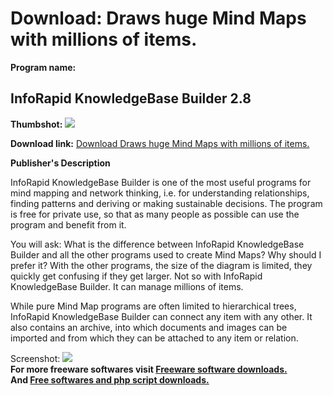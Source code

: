 # Download: Draws huge Mind Maps with millions of items.

**Program name:**

## InfoRapid KnowledgeBase Builder 2.8

  
**Thumbshot:** ![](http://www.freewarefiles.com/screenshot/infrpdknwldbs_md.jpg)   
  
**Download link:** [Download Draws huge Mind Maps with millions of items.](http://freesoftwares.boysofts.com/InfoRapid-KnowledgeBase-Builder_program_89955.html)  
  


**Publisher's Description**  
  


InfoRapid KnowledgeBase Builder is one of the most useful programs for mind mapping and network thinking, i.e. for understanding relationships, finding patterns and deriving or making sustainable decisions. The program is free for private use, so that as many people as possible can use the program and benefit from it. 

You will ask: What is the difference between InfoRapid KnowledgeBase Builder and all the other programs used to create Mind Maps? Why should I prefer it? With the other programs, the size of the diagram is limited, they quickly get confusing if they get larger. Not so with InfoRapid KnowledgeBase Builder. It can manage millions of items. 

While pure Mind Map programs are often limited to hierarchical trees, InfoRapid KnowledgeBase Builder can connect any item with any other. It also contains an archive, into which documents and images can be imported and from which they can be attached to any item or relation.

  
  
Screenshot: ![](http://www.freewarefiles.com/screenshot/infrpdknwldbs.jpg)   
**For more freeware softwares visit [Freeware software downloads.](http://freesoftwares.boysofts.com/)**   
**And [Free softwares and php script downloads.](http://www.boysofts.com/)**
